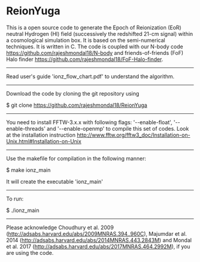 # ReionYuga
This is a open source code to generate the Epoch of Reionization (EoR) neutral Hydrogen (HI) field (successively the redshifted 21-cm signal) within a cosmological simulation box. It is based on the semi-numerical techniques. It is written in C. The code is coupled with our N-body code https://github.com/rajeshmondal18/N-body and friends-of-friends (FoF) Halo finder https://github.com/rajeshmondal18/FoF-Halo-finder.
_____________________________________

Read user's guide 'ionz_flow_chart.pdf' to understand the algorithm.
_____________________________________

Download the code by cloning the git repository using

$ git clone https://github.com/rajeshmondal18/ReionYuga

_____________________________________

You need to install FFTW-3.x.x with following flags: '--enable-float', '--enable-threads' and '--enable-openmp' to compile this set of codes. Look at the installation instruction http://www.fftw.org/fftw3_doc/Installation-on-Unix.html#Installation-on-Unix

_____________________________________

Use the makefile for compilation in the following manner:

$ make ionz_main

It will create the executable 'ionz_main'
_____________________________________

To run:

$ ./ionz_main
_____________________________________

Please acknowledge Choudhury et al. 2009 (http://adsabs.harvard.edu/abs/2009MNRAS.394..960C), Majumdar et al. 2014 (http://adsabs.harvard.edu/abs/2014MNRAS.443.2843M) and Mondal et al. 2017 (http://adsabs.harvard.edu/abs/2017MNRAS.464.2992M), if you are using the code.
